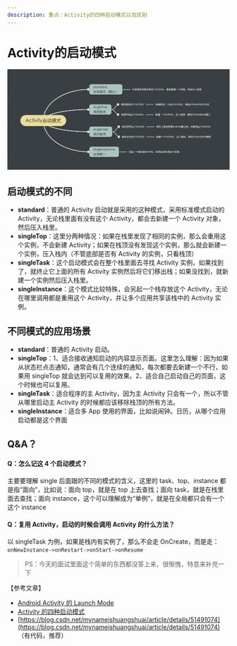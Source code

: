 ```yaml
---
description: 重点：Activity的四种启动模式以及区别
---
```


# Activity的启动模式

![](../../../.gitbook/assets/image%20%2810%29.png)

## 启动模式的不同

* **standard**：普通的 Activity 启动就是采用的这种模式，采用标准模式启动的 Activity，无论栈里面有没有这个 Activity，都会去新建一个 Activity 对象，然后压入栈里。
* **singleTop**：这里分两种情况：如果在栈里发现了相同的实例，那么会重用这个实例，不会新建 Activity；如果在栈顶没有发现这个实例，那么就会新建一个实例，压入栈内（不管底部是否有 Activity 的实例，只看栈顶）
* **singleTask**：这个启动模式会在整个栈里面去寻找 Activity 实例，如果找到了，就终止它上面的所有 Activity 实例然后将它们移出栈；如果没找到，就新建一个实例然后压入栈里。
* **singleInstance**：这个模式比较特殊，会另起一个栈存放这个 Activity，无论在哪里调用都是重用这个 Activity，并让多个应用共享该栈中的 Activity 实例。

## 不同模式的应用场景

* **standard**：普通的 Activity 启动。
* **singleTop**：1、适合接收通知启动的内容显示页面。这里怎么理解：因为如果从状态栏点击通知，通常会有几个连续的通知，每次都要去新建一个不行，如果用 singleTop 就会达到可以复用的效果。2、适合自己启动自己的页面，这个时候也可以复用。
* **singleTask**：适合程序的主 Activity，因为主 Activity 只会有一个，所以不管从哪里启动主 Activity 的时候都应该移除栈顶的所有方法。
* **singleInstance**：适合多 App 使用的界面，比如说闹钟。日历，从哪个应用启动都是这个界面

## Q&A？

#### **Q：怎么记这 4 个启动模式？**

主要要理解 single 后面跟的不同的模式的含义，这里的 task、top、instance 都是指“面向”，比如说：面向 top，就是在 top 上去查找；面向 task，就是在栈里面去查找；面向 instance，这个可以理解成为“单例”，就是在全局都只会有一个这个 instance

#### **Q：复用 Activity，启动的时候会调用 Activity 的什么方法？**

以 singleTask 为例，如果是栈内有实例了，那么不会走 OnCreate，而是走： `onNewInstance->onRestart->onStart->onResume`

> PS：今天的面试里面这个简单的东西都没答上来，很惭愧，特意来补充一下

【参考文章】

* [Android Activity 的 Launch Mode](https://hit-alibaba.github.io/interview/Android/basic/Android-LaunchMode.html)
* [Activity 的四种启动模式](https://www.jianshu.com/p/02fa2877a496)
* [https://blog.csdn.net/mynameishuangshuai/article/details/51491074](https://blog.csdn.net/mynameishuangshuai/article/details/51491074) （有代码，推荐）

